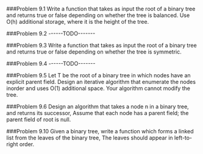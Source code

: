 ###Problem 9.1
Write a function that takes as input the root of a binary tree and returns true or false depending on whether the tree is balanced. Use O(h) additional storage, where it is the height of the tree.

###Problem 9.2 ------TODO-------

###Problem 9.3
Write a function that takes as input the root of a binary tree and returns true or false depending on whether the tree is symmetric.

###Problem 9.4 ------TODO-------

###Problem 9.5
Let T be the root of a binary tree in which nodes have an explicit parent field. Design an iterative algorithm that enumerate the nodes inorder and uses O(1) additional space. Your algorithm cannot modify the tree.

###Problem 9.6
Design an algorithm that takes a node n in a binary tree, and returns its successor, Assume that each node has a parent field; the parent field of root is null.

###Problem 9.10
Given a binary tree, write a function which forms a linked list from the leaves of the binary tree, The leaves should appear in left-to-right order.